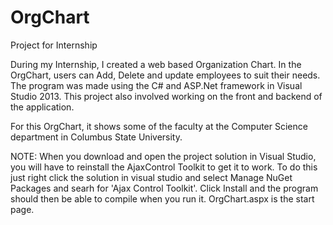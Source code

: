 # OrgChart
Project for Internship

During my Internship, I created a web based Organization Chart. In the OrgChart, users can Add, Delete and update employees to suit their needs. The program was made using the C# and ASP.Net framework in Visual Studio 2013. This project also involved working on the front and backend of the application.

For this OrgChart, it shows some of the faculty at the Computer Science department in Columbus State University.

NOTE: When you download and open the project solution in Visual Studio, you will have to reinstall the AjaxControl Toolkit to get it to work. To do this just right click the solution in visual studio and select Manage NuGet Packages and searh for 'Ajax Control Toolkit'. Click Install and the program should then be able to compile when you run it. OrgChart.aspx is the start page.

